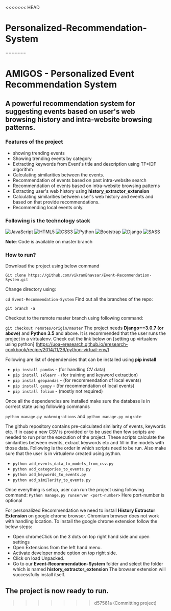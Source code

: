 <<<<<<< HEAD
# Personalized-Recommendation-System
=======
# AMIGOS - Personalized Event Recommendation System

## A powerful recommendation system for suggesting events based on user's web browsing history and intra-website browsing patterns.

### Features of the project

- showing trending events
- Showing trending events by category
- Extracting keywords from Event's title and description using TF*IDF algorithm
- Calculating similarities between the events.
- Recommendation of events based on past intra-website search
- Recommendation of events based on intra-website browsing patterns
- Extracting user's web history using **history_extractor_extension** 
- Calculating similarities between user's web history and events and based on that provide recommendations.
- Recommending local events only.



### Following is the technology stack

<img alt="JavaScript" src="https://img.shields.io/badge/javascript-%23323330.svg?style=for-the-badge&logo=javascript&logoColor=%23F7DF1E"/> <img alt="HTML5" src="https://img.shields.io/badge/html5-%23E34F26.svg?style=for-the-badge&logo=html5&logoColor=white"/> <img alt="CSS3" src="https://img.shields.io/badge/css3-%231572B6.svg?style=for-the-badge&logo=css3&logoColor=white"/> <img alt="Python" src="https://img.shields.io/badge/python-%2314354C.svg?style=for-the-badge&logo=python&logoColor=white"/> <img alt="Bootstrap" src="https://img.shields.io/badge/bootstrap-%23563D7C.svg?style=for-the-badge&logo=bootstrap&logoColor=white"/> <img alt="Django" src="https://img.shields.io/badge/django-%23092E20.svg?style=for-the-badge&logo=django&logoColor=white"/> <img alt="SASS" src="https://img.shields.io/badge/SASS-hotpink.svg?style=for-the-badge&logo=SASS&logoColor=white"/> 





**Note**: Code is available on master branch

### How to run?

Download the project using below command

`Git clone https://github.com/vikramBhavsar/Event-Recommendation-System.git`

Change directory using: 

`cd Event-Recommendation-System`
Find out all the branches of the repo:

`git branch -a`

Checkout to the remote master branch using following command:

`git checkout remotes/origin/master`
The project needs **Django==3.0.7 (or above)** and **Python 3.5** and above. It is recommended that the user runs the project in a virtualenv. Check out the link below on [setting up virtualenv using python] (https://uoa-eresearch.github.io/eresearch-cookbook/recipe/2014/11/26/python-virtual-env/)

Following are list of dependencies that can be installed using **pip install** 

- `pip install pandas` - (for handling CV data)
- `pip install sklearn` - (for training and keyword extraction)
- `pip instal geopandas` - (for recommendation of local events)
- `pip install geopy` - (for recommendation of local events)
- `pip install folium` - (mostly not required)



Once all the dependencies are installed make sure the database is in correct state using following commands

`python manage.py makemigrations` and  `python manage.py migrate` 

The github repository contains pre-calculated similarity of events, keywords etc. If in case a new CSV is provided or to be used then few scripts are needed to run prior the execution of the project. These scripts calculate the similarities between events, extract keywords etc and fill in the models with those data. Following is the order in which scripts need to be run. Also make sure that the user is in virtualenv created using python.

- `python add_events_data_to_models_from_csv.py`
- `python add_categories_to_events.py` 
- `python add_keywords_to_events.py`
- `python add_similarity_to_events.py`

Once everything is setup, user can run the project using following command: `Python manage.py runserver <port-number>` Here port-number is optional 

For personalized Recommendation we need to install **History Extractor Extension** on google chrome browser. Chromium browser does not work with handling location. To install the google chrome extension follow the below steps:

- Open chromeClick on the 3 dots on top right hand side and open settings
- Open Extensions from the left hand menu.
- Activate developer mode option on top right side.
- Click on load Unpacked.
- Go to our **Event-Recommendation-System** folder and select the folder which is named **history_extractor_extension** The browser extension will successfully install itself.

## The project is now ready to run.
>>>>>>> d57561a (Committing project)
